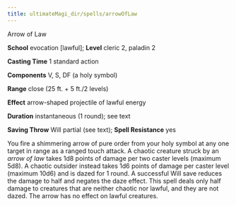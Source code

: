 ```yaml
---
title: ultimateMagi_dir/spells/arrowOfLaw
---
```

Arrow of Law

**School** evocation [lawful]; **Level** cleric 2, paladin 2

**Casting Time** 1 standard action

**Components** V, S, DF (a holy symbol)

**Range** close (25 ft. + 5 ft./2 levels)

**Effect** arrow-shaped projectile of lawful energy

**Duration** instantaneous (1 round); see text

**Saving Throw** Will partial (see text); **Spell Resistance** yes

You fire a shimmering arrow of pure order from your holy symbol at any one target in range as a ranged touch attack. A chaotic creature struck by an _arrow of law_ takes 1d8 points of damage per two caster levels (maximum 5d8). A chaotic outsider instead takes 1d6 points of damage per caster level (maximum 10d6) and is dazed for 1 round. A successful Will save reduces the damage to half and negates the daze effect. This spell deals only half damage to creatures that are neither chaotic nor lawful, and they are not dazed. The arrow has no effect on lawful creatures.

